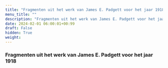 ```yaml
---
title: "Fragmenten uit het werk van James E. Padgett voor het jaar 1918"
menu_title: ""
description: "Fragmenten uit het werk van James E. Padgett voor het jaar 1918"
date: 2024-02-01 06:00:01+00:99
draft: False
hidden: True
weight:
---
```

### Fragmenten uit het werk van James E. Padgett voor het jaar 1918
